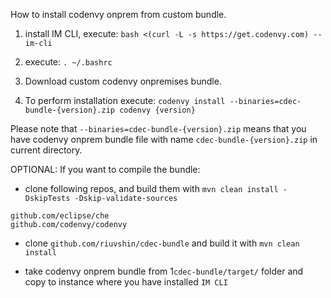 How to install codenvy onprem from custom bundle.

1) install IM CLI, execute: `bash <(curl -L -s https://get.codenvy.com) --im-cli`

2) execute: `. ~/.bashrc`

3) Download custom codenvy onpremises bundle.

4) To perform installation execute: `codenvy install --binaries=cdec-bundle-{version}.zip codenvy {version}`

Please note that `--binaries=cdec-bundle-{version}.zip` means that you have codenvy onprem bundle file with name `cdec-bundle-{version}.zip` in current directory.


OPTIONAL: If you want to compile the bundle:

- clone following repos, and build them with `mvn clean install -DskipTests -Dskip-validate-sources`
```
github.com/eclipse/che
github.com/codenvy/codenvy
```

- clone `github.com/riuvshin/cdec-bundle` and build it with `mvn clean install`

- take codenvy onprem bundle from 1`cdec-bundle/target/` folder and copy to instance where you have installed `IM CLI`
